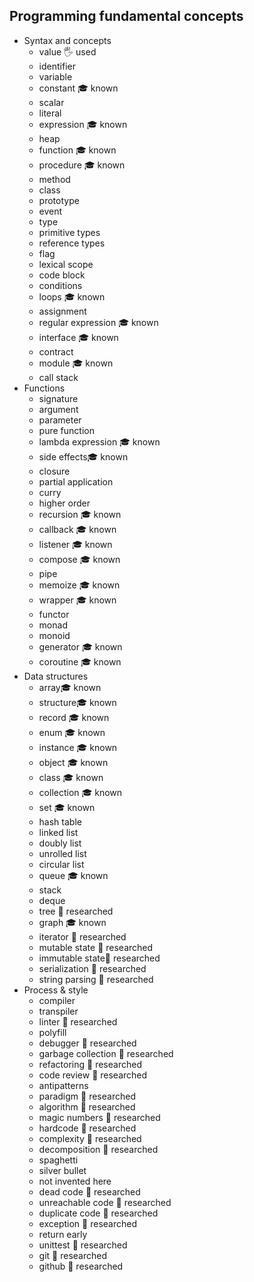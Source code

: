 ## Programming fundamental concepts

- Syntax and concepts
  - value 🖐️ used
  - identifier
  - variable
  - constant 🎓 known
  - scalar
  - literal
  - expression 🎓 known
  - heap
  - function 🎓 known
  - procedure 🎓 known
  - method
  - class
  - prototype
  - event
  - type
  - primitive types
  - reference types
  - flag
  - lexical scope
  - code block
  - conditions
  - loops 🎓 known
  - assignment
  - regular expression 🎓 known
  - interface 🎓 known
  - contract
  - module 🎓 known
  - call stack
- Functions
  - signature
  - argument
  - parameter
  - pure function
  - lambda expression 🎓 known
  - side effects🎓 known
  - closure
  - partial application
  - curry
  - higher order 
  - recursion 🎓 known
  - callback 🎓 known
  - listener 🎓 known
  - compose 🎓 known
  - pipe
  - memoize 🎓 known
  - wrapper 🎓 known
  - functor
  - monad
  - monoid
  - generator 🎓 known
  - coroutine 🎓 known
- Data structures
  - array🎓 known
  - structure🎓 known 
  - record 🎓 known 
  - enum 🎓 known
  - instance 🎓 known
  - object 🎓 known
  - class 🎓 known 
  - collection 🎓 known 
  - set 🎓 known
  - hash table
  - linked list
  - doubly list
  - unrolled list
  - circular list
  - queue 🎓 known
  - stack
  - deque
  - tree 🔬 researched
  - graph 🎓 known
  - iterator 🔬 researched
  - mutable state 🔬 researched
  - immutable state🔬 researched
  - serialization 🔬 researched
  - string parsing 🔬 researched
- Process & style
  - compiler
  - transpiler
  - linter 🔬 researched
  - polyfill
  - debugger 🔬 researched
  - garbage collection 🔬 researched
  - refactoring 🔬 researched
  - code review 🔬 researched
  - antipatterns 
  - paradigm 🔬 researched
  - algorithm 🔬 researched
  - magic numbers 🔬 researched
  - hardcode 🔬 researched
  - complexity 🔬 researched
  - decomposition 🔬 researched
  - spaghetti
  - silver bullet
  - not invented here
  - dead code 🔬 researched
  - unreachable code 🔬 researched
  - duplicate code 🔬 researched
  - exception 🔬 researched
  - return early
  - unittest 🔬 researched
  - git 🔬 researched
  - github 🔬 researched
